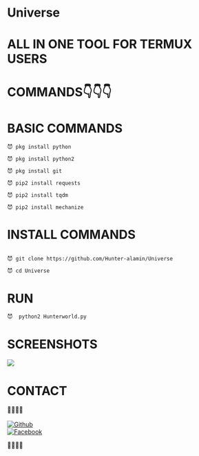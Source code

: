 # Universe

# ALL IN ONE TOOL FOR TERMUX USERS

# COMMANDS👇👇👇

# BASIC COMMANDS 
````
😈 pkg install python

😈 pkg install python2

😈 pkg install git

😈 pip2 install requests

😈 pip2 install tqdm

😈 pip2 install mechanize
````
# INSTALL COMMANDS
````

😈 git clone https://github.com/Hunter-alamin/Universe

😈 cd Universe

 ````
# RUN
````
😈  python2 Hunterworld.py
````
# SCREENSHOTS
![](https://l.top4top.io/p_1958zt9ld0.jpg)
# CONTACT
<b>🔰🔰🔰🔰</b> </br> <br>[![Github](https://img.shields.io/badge/Github-HUNTERBOY_ALAMIN-green?style=flat-square&logo=githublogoColor=blue&labelColor=blue)](https://github.com/Hunter-alamin)<br> [![Facebook](https://img.shields.io/badge/Facebook-HUNTERBOY_ALAMIN-yellow?style=flat-square&logo=facebooklogoColor=green&labelColor=red)](https://www.facebook.com/alaminkhan.60)

<b>🔰🔰🔰🔰<b>
